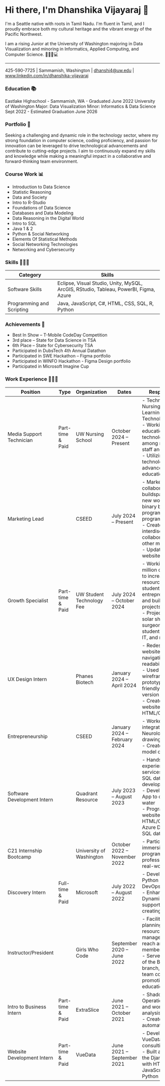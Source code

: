# Hi there, I'm Dhanshika Vijayaraj 👋

I'm a Seattle native with roots in Tamil Nadu. I'm fluent in Tamil, and I proudly embrace both my cultural heritage and the vibrant energy of the Pacific Northwest.

I am a rising Junior at the University of Washington majoring in Data Visualization and minoring in Informatics, Applied Computing, and Computer Science. 👩🏽‍💻💻 

--- 

425-590-7725 | Sammamish, Washington | dhanshi4@uw.edu | www.linkedin.com/in/dhanshika-vijayaraj

### Education 📚
Eastlake Highschool - Sammamish, WA - Graduated June 2022
University of Washington
Major: Data Visualization Minor: Informatics & Data Science
Sept 2022 - Estimated Graduation June 2026

### Portfolio 💼
Seeking a challenging and dynamic role in the technology sector, where my strong foundation in computer science, coding proficiency, and passion for innovation can be leveraged to drive technological advancements and contribute to cutting-edge projects. I aim to continuously expand my skills and knowledge while making a meaningful impact in a collaborative and forward-thinking team environment.

### Course Work 📊
- Introduction to Data Science
- Statistic Reasoning
- Data and Society
- Intro to R-Studio
- Foundations of Data Science
- Databases and Data Modeling 
- Data Reasoning in the Digital World
- Intro to SQL
- Java 1 & 2
- Python & Social Networking
- Elements Of Statistical Methods
- Social Networking Technologies
- Networking and Cybersecurity

### Skills 👩🏽‍🔧
| Category                 | Skills                              |
|--------------------------|-------------------------------------|
| Software Skills          | Eclipse, Visual Studio, Unity, MySQL, ArcGIS, RStudio, Tableau, PowerBI, Figma, Azure |
| Programming and Scripting| Java, JavaScript, C#, HTML, CSS, SQL, R, Python |

### Achievements 🏅
- Best In Show – T-Mobile CodeDay Competition 
- 3rd place – State for Data Science in TSA
- 6th Place – State for Cybersecurity TSA
- Participated in DubsTech 4th Annual Datathon 
- Participated in SWE Hackathon – Figma portfolio 
- Participated in WINFO Hackathon - Figma Design portfolio
- Participated in Microsoft Imagine Cup

### Work Experience 👩🏽‍💻
| Position                                   | Type                       | Organization                      | Dates                     | Responsibilities                                                                                                                                                                                                                                                       |
|--------------------------------------------|----------------------------|-----------------------------------|---------------------------|------------------------------------------------------------------------------------------------------------------------------------------------------------------------------------------------------------------------------------------------------------------------|
| Media Support Technician                   | Part-time & Paid           | UW Nursing School                 | October 2024 – Present    | - Technician at Nursing school for the Learning Technologies Team <br> - Working to enhance education and technology usage among nursing school staff and students <br> - Utilizing new technology for their advancement in education                                 |
| Marketing Lead                             |                             | CSEED                             | July 2024 – Present       | - Markets and collaborates with buildspace team & new women & non-binary builder program to enhance program reach <br> - Creates interdisciplinary collaboration with other majors <br> - Updates the website frequently                                             |
| Growth Specialist                          | Part-time & Paid           | UW Student Technology Fee         | July 2024 – October 2024  | - Working with a 4 million dollar budget to increase campus resources, fund students’ entrepreneurial ideas, and build on personal projects <br> - Projects include solar shelters, VR for surgeons, paid student team for UW IT, and more                          |
| UX Design Intern                           |                             | Phanes Biotech                    | January 2024 – April 2024 | - Redesigned the website, improving navigation and readability <br> - Used Figma to craft wireframes and prototypes for a user-friendly website version <br> - Created the final website with HTML/CSS/JavaScript                                                   |
| Entrepreneurship                           |                             | CSEED                             | January 2024 – February 2024 | - Worked on integrating AI to Neurology through AI drawings <br> - Created a Figma model of the website                                                                                                                   |
| Software Development Intern                |                             | Quadrant Resource                 | July 2023 – August 2023   | - Hands-on experience in Azure services, PowerBI, SQL database development <br> - Developed a Web App to conserve water <br> - Programmed a website using HTML/CSS; used Azure DevOps and SQL database                                                             |
| C21 Internship Bootcamp                    |                             | University of Washington          | October 2022 – November 2022 | - Participated in an immersive training program to develop professional skills in a real-world setting                                                                                                                  |
| Discovery Intern                           | Full-time & Paid           | Microsoft                         | July 2022 – August 2022   | - Developed skills in Python and Azure DevOps <br> - Enhanced platform Dynamics 365 for support engineers by creating Figma UI                                                                                           |
| Instructor/President                       |                             | Girls Who Code                    | September 2020 – June 2022 | - Facilitated strategic planning, events, and resource management to grow reach and membership <br> - Served as president of the Bellevue KCLS branch, leading a team committed to promoting STEM education                                                      |
| Intro to Business Intern                   | Part-time & Paid           | ExtraSlice                        | June 2021 – October 2021  | - Shadowed Operations Manager and worked on Excel analysis <br> - Created a mailing automation program                                                                                                                                                              |
| Website Development Intern                 | Part-time & Paid           | VueData                           | June 2021 – September 2021 | - Developed VueData’s HR consulting website <br> - Built and launched the Django website with HTML/CSS, JavaScript, and Python                                                                                                                                    |







